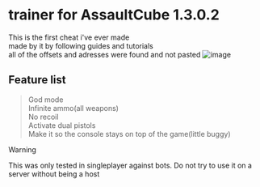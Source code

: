 #  trainer for AssaultCube 1.3.0.2
This is the first cheat i've ever made<br/>
made by it by following guides and tutorials<br/>
all of the offsets and adresses were found and not pasted
![image](https://github.com/user-attachments/assets/f5078427-d61e-4172-bf5f-87b55e17ad1c)
## Feature list<br/>
> God mode<br/>
> Infinite ammo(all weapons)<br/>
> No recoil<br/>
> Activate dual pistols<br/>
> Make it so the console stays on top of the game(little buggy) <br/>
 
>[!WARNING]
>This was only tested in singleplayer against bots. Do not try to use it on a server without being a host

